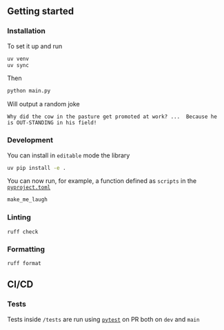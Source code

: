 ## Getting started

### Installation

To set it up and run

```bash
uv venv
uv sync
```
Then

```bash
python main.py
```

Will output a random joke

```
Why did the cow in the pasture get promoted at work? ...  Because he is OUT-STANDING in his field!
```

### Development

You can install in `editable` mode the library

```bash
uv pip install -e .
```

You can now run, for example, a function defined as `scripts` in the [`pyproject.toml`](pyproject.toml)

```bash
make_me_laugh
```

### Linting

```
ruff check
```


### Formatting

```
ruff format
```

## CI/CD

### Tests
Tests inside `/tests` are run using [`pytest`](https://docs.pytest.org/en/stable/) on PR both on `dev` and `main`